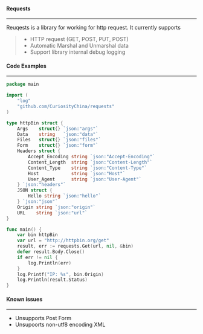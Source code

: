 #### **Requests**
-----
Reuqests is a library for working for http request. It currently supports
  > - HTTP request (GET, POST, PUT, POST)
  > - Automatic Marshal and Unmarshal data
  > - Support library internal debug logging


#### **Code Examples**
-----
``` go
package main

import (
	"log"
	"github.com/CuriosityChina/requests"
)

type httpBin struct {
	Args    struct{} `json:"args"`
	Data    string   `json:"data"`
	Files   struct{} `json:"files"`
	Form    struct{} `json:"form"`
	Headers struct {
		Accept_Encoding string `json:"Accept-Encoding"`
		Content_Length  string `json:"Content-Length"`
		Content_Type    string `json:"Content-Type"`
		Host            string `json:"Host"`
		User_Agent      string `json:"User-Agent"`
	} `json:"headers"`
	JSON struct {
		Hello string `json:"hello"`
	} `json:"json"`
	Origin string `json:"origin"`
	URL    string `json:"url"`
}

func main() {
	var bin httpBin
	var url = "http://httpbin.org/get"
	result, err := requests.Get(url, nil, &bin)
    defer result.Body.Close()
	if err != nil {
		log.Println(err)
	}
	log.Printf("IP: %s", bin.Origin)
	log.Println(result.Status)
}

```

#### **Known issues**
-----
 - Unsupports Post Form
 - Unsupoorts non-utf8 encoding XML
